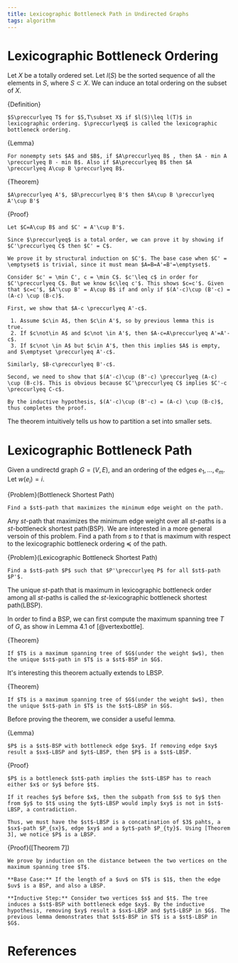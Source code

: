```yaml
---
title: Lexicographic Bottleneck Path in Undirected Graphs
tags: algorithm
---
```


# Lexicographic Bottleneck Ordering

Let $X$ be a totally ordered set. Let $l(S)$ be the sorted sequence of all the elements in $S$, where $S\subset X$. We can induce an total ordering on the subset of $X$.

{Definition}
    
    $S\preccurlyeq T$ for $S,T\subset X$ if $l(S)\leq l(T)$ in lexicographic ordering. $\preccurlyeq$ is called the lexicographic bottleneck ordering.

{Lemma}

    For nonempty sets $A$ and $B$, if $A\preccurlyeq B$ , then $A - min A \preccurlyeq B - min B$. Also if $A\preccurlyeq B$ then $A \preccurlyeq A\cup B \preccurlyeq B$.

{Theorem}

    $A\preccurlyeq A'$, $B\preccurlyeq B'$ then $A\cup B \preccurlyeq A'\cup B'$

{Proof}

    Let $C=A\cup B$ and $C' = A'\cup B'$. 

    Since $\preccurlyeq$ is a total order, we can prove it by showing if $C'\preccurlyeq C$ then $C' = C$.

    We prove it by structural induction on $C'$. The base case when $C' = \emptyset$ is trivial, since it must mean $A=B=A'=B'=\emptyset$.

    Consider $c' = \min C', c = \min C$. $c'\leq c$ in order for $C'\preccurlyeq C$. But we know $c\leq c'$. This shows $c=c'$. Given that $c=c'$, $A'\cup B' = A\cup B$ if and only if $(A'-c)\cup (B'-c) = (A-c) \cup (B-c)$.

    First, we show that $A-c \preccurlyeq A'-c$. 

     1. Assume $c\in A$, then $c\in A'$, so by previous lemma this is true. 
     2. If $c\not\in A$ and $c\not \in A'$, then $A-c=A\preccurlyeq A'=A'-c$.
     3. If $c\not \in A$ but $c\in A'$, then this implies $A$ is empty, and $\emptyset \preccurlyeq A'-c$.

    Similarly, $B-c\preccurlyeq B'-c$.

    Second, we need to show that $(A'-c)\cup (B'-c) \preccurlyeq (A-c) \cup (B-c)$. This is obvious because $C'\preccurlyeq C$ implies $C'-c \preccurlyeq C-c$.

    By the inductive hypothesis, $(A'-c)\cup (B'-c) = (A-c) \cup (B-c)$, thus completes the proof.

The theorem intuitively tells us how to partition a set into smaller sets.

# Lexicographic Bottleneck Path

Given a undirectd graph $G=(V,E)$, and an ordering of the edges $e_1,\ldots,e_m$. Let $w(e_i)=i$.

{Problem}(Bottleneck Shortest Path)
    
    Find a $st$-path that maximizes the minimum edge weight on the path. 

Any $st$-path that maximizes the minimum edge weight over all $st$-paths is a $st$-bottleneck shortest path(BSP). We are interested in a more general versoin of this problem. Find a path from $s$ to $t$ that is maximum with respect to the lexicographic bottleneck ordering $\preccurlyeq$ of the path. 

{Problem}(Lexicographic Bottleneck Shortest Path)

    Find a $st$-path $P$ such that $P'\preccurlyeq P$ for all $st$-path $P'$.

The unique $st$-path that is maximum in lexicographic bottleneck order among all $st$-paths is called the $st$-lexicographic bottleneck shortest path(LBSP). 

In order to find a BSP, we can first compute the maximum spanning tree $T$ of $G$, as show in Lemma 4.1 of [@vertexbottle].

{Theorem}

    If $T$ is a maximum spanning tree of $G$(under the weight $w$), then the unique $st$-path in $T$ is a $st$-BSP in $G$.

It's interesting this theorem actually extends to LBSP.

{Theorem}

    If $T$ is a maximum spanning tree of $G$(under the weight $w$), then the unique $st$-path in $T$ is the $st$-LBSP in $G$.

Before proving the theorem, we consider a useful lemma.

{Lemma}
    
    $P$ is a $st$-BSP with bottleneck edge $xy$. If removing edge $xy$ result a $sx$-LBSP and $yt$-LBSP, then $P$ is a $st$-LBSP.

{Proof}
    
    $P$ is a bottleneck $st$-path implies the $st$-LBSP has to reach either $x$ or $y$ before $t$. 

    If it reaches $y$ before $x$, then the subpath from $s$ to $y$ then from $y$ to $t$ using the $yt$-LBSP would imply $xy$ is not in $st$-LBSP, a contradiction.

    Thus, we must have the $st$-LBSP is a concatination of $3$ pahts, a $sx$-path $P_{sx}$, edge $xy$ and a $yt$-path $P_{ty}$. Using [Theorem 3], we notice $P$ is a LBSP.

{Proof}([Theorem 7])
    
    We prove by induction on the distance between the two vertices on the maximum spanning tree $T$.

    **Base Case:** If the length of a $uv$ on $T$ is $1$, then the edge $uv$ is a BSP, and also a LBSP.
    
    **Inductive Step:** Consider two vertices $s$ and $t$. The tree induces a $st$-BSP with bottleneck edge $xy$. By the inductive hypothesis, removing $xy$ result a $sx$-LBSP and $yt$-LBSP in $G$. The previous lemma demonstrates that $st$-BSP in $T$ is a $st$-LBSP in $G$.

# References